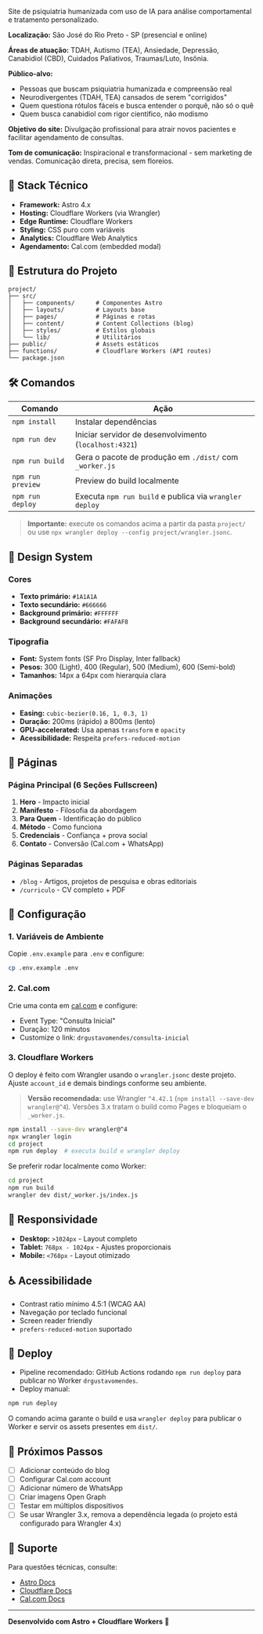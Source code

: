 Site de psiquiatria humanizada com uso de IA para análise comportamental e tratamento personalizado.

**Localização:** São José do Rio Preto - SP (presencial e online)

**Áreas de atuação:** TDAH, Autismo (TEA), Ansiedade, Depressão, Canabidiol (CBD), Cuidados Paliativos, Traumas/Luto, Insônia.

**Público-alvo:**
- Pessoas que buscam psiquiatria humanizada e compreensão real
- Neurodivergentes (TDAH, TEA) cansados de serem "corrigidos"
- Quem questiona rótulos fáceis e busca entender o porquê, não só o quê
- Quem busca canabidiol com rigor científico, não modismo

**Objetivo do site:** Divulgação profissional para atrair novos pacientes e facilitar agendamento de consultas.

**Tom de comunicação:** Inspiracional e transformacional - sem marketing de vendas. Comunicação direta, precisa, sem floreios.

## 🚀 Stack Técnico

- **Framework:** Astro 4.x
- **Hosting:** Cloudflare Workers (via Wrangler)
- **Edge Runtime:** Cloudflare Workers
- **Styling:** CSS puro com variáveis
- **Analytics:** Cloudflare Web Analytics
- **Agendamento:** Cal.com (embedded modal)

## 📁 Estrutura do Projeto

```
project/
├── src/
│   ├── components/      # Componentes Astro
│   ├── layouts/         # Layouts base
│   ├── pages/           # Páginas e rotas
│   ├── content/         # Content Collections (blog)
│   ├── styles/          # Estilos globais
│   └── lib/             # Utilitários
├── public/              # Assets estáticos
├── functions/           # Cloudflare Workers (API routes)
└── package.json
```

## 🛠️ Comandos

| Comando | Ação |
| --- | --- |
| `npm install` | Instalar dependências |
| `npm run dev` | Iniciar servidor de desenvolvimento (`localhost:4321`) |
| `npm run build` | Gera o pacote de produção em `./dist/` com `_worker.js` |
| `npm run preview` | Preview do build localmente |
| `npm run deploy` | Executa `npm run build` e publica via `wrangler deploy` |

> **Importante:** execute os comandos acima a partir da pasta `project/` ou use `npx wrangler deploy --config project/wrangler.jsonc`.

## 🎨 Design System

### Cores

- **Texto primário:** `#1A1A1A`
- **Texto secundário:** `#666666`
- **Background primário:** `#FFFFFF`
- **Background secundário:** `#FAFAF8`

### Tipografia

- **Font:** System fonts (SF Pro Display, Inter fallback)
- **Pesos:** 300 (Light), 400 (Regular), 500 (Medium), 600 (Semi-bold)
- **Tamanhos:** 14px a 64px com hierarquia clara

### Animações

- **Easing:** `cubic-bezier(0.16, 1, 0.3, 1)`
- **Duração:** 200ms (rápido) a 800ms (lento)
- **GPU-accelerated:** Usa apenas `transform` e `opacity`
- **Acessibilidade:** Respeita `prefers-reduced-motion`

## 📄 Páginas

### Página Principal (6 Seções Fullscreen)

1. **Hero** - Impacto inicial
2. **Manifesto** - Filosofia da abordagem
3. **Para Quem** - Identificação do público
4. **Método** - Como funciona
5. **Credenciais** - Confiança + prova social
6. **Contato** - Conversão (Cal.com + WhatsApp)

### Páginas Separadas

- `/blog` - Artigos, projetos de pesquisa e obras editoriais
- `/curriculo` - CV completo + PDF

## 🔧 Configuração

### 1. Variáveis de Ambiente

Copie `.env.example` para `.env` e configure:

```bash
cp .env.example .env
```

### 2. Cal.com

Crie uma conta em [cal.com](https://cal.com) e configure:
- Event Type: "Consulta Inicial"
- Duração: 120 minutos
- Customize o link: `drgustavomendes/consulta-inicial`

### 3. Cloudflare Workers

O deploy é feito com Wrangler usando o `wrangler.jsonc` deste projeto. Ajuste `account_id` e demais bindings conforme seu ambiente.

> **Versão recomendada:** use Wrangler `^4.42.1` (`npm install --save-dev wrangler@^4`). Versões 3.x tratam o build como Pages e bloqueiam o `_worker.js`.

```bash
npm install --save-dev wrangler@^4
npx wrangler login
cd project
npm run deploy  # executa build e wrangler deploy
```

Se preferir rodar localmente como Worker:

```bash
cd project
npm run build
wrangler dev dist/_worker.js/index.js
```

## 📱 Responsividade

- **Desktop:** `>1024px` - Layout completo
- **Tablet:** `768px - 1024px` - Ajustes proporcionais
- **Mobile:** `<768px` - Layout otimizado

## ♿ Acessibilidade

- Contrast ratio mínimo 4.5:1 (WCAG AA)
- Navegação por teclado funcional
- Screen reader friendly
- `prefers-reduced-motion` suportado

## 🚀 Deploy

- Pipeline recomendado: GitHub Actions rodando `npm run deploy` para publicar no Worker `drgustavomendes`.
- Deploy manual:

```bash
npm run deploy
```

O comando acima garante o build e usa `wrangler deploy` para publicar o Worker e servir os assets presentes em `dist/`.

## 📝 Próximos Passos

- [ ] Adicionar conteúdo do blog
- [ ] Configurar Cal.com account
- [ ] Adicionar número de WhatsApp
- [ ] Criar imagens Open Graph
- [ ] Testar em múltiplos dispositivos
- [ ] Se usar Wrangler 3.x, remova a dependência legada (o projeto está configurado para Wrangler 4.x)

## 🤝 Suporte

Para questões técnicas, consulte:
- [Astro Docs](https://docs.astro.build)
- [Cloudflare Docs](https://developers.cloudflare.com)
- [Cal.com Docs](https://cal.com/docs)

---

**Desenvolvido com Astro + Cloudflare Workers** 🚀

